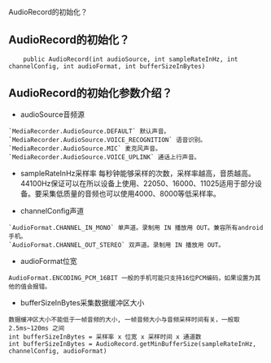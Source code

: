 
AudioRecord的初始化？


## AudioRecord的初始化？
```
    public AudioRecord(int audioSource, int sampleRateInHz, int channelConfig, int audioFormat, int bufferSizeInBytes)
```

## AudioRecord的初始化参数介绍？
- audioSource音频源
```
`MediaRecorder.AudioSource.DEFAULT` 默认声音。
`MediaRecorder.AudioSource.VOICE_RECOGNITION` 语音识别。
`MediaRecorder.AudioSource.MIC` 麦克风声音。
`MediaRecorder.AudioSource.VOICE_UPLINK` 通话上行声音。
```

- sampleRateInHz采样率
每秒钟能够采样的次数，采样率越高，音质越高。
44100Hz保证可以在所以设备上使用、22050、16000、11025适用于部分设备。要采集低质量的音频也可以使用4000、8000等低采样率。

- channelConfig声道
```
`AudioFormat.CHANNEL_IN_MONO` 单声道。录制用 IN 播放用 OUT。兼容所有android手机。
`AudioFormat.CHANNEL_OUT_STEREO` 双声道。录制用 IN 播放用 OUT。
```

- audioFormat位宽
```
AudioFormat.ENCODING_PCM_16BIT 一般的手机可能只支持16位PCM编码，如果设置为其他的值会报错。
```

- bufferSizeInBytes采集数据缓冲区大小
```
数据缓冲区大小不能低于一帧音频的大小, 一帧音频大小与音频采样时间有关，一般取 2.5ms~120ms 之间
int bufferSizeInBytes = 采样率 x 位宽 x 采样时间 x 通道数 
int bufferSizeInBytes = AudioRecord.getMinBufferSize(sampleRateInHz, channelConfig, audioFormat)
```
